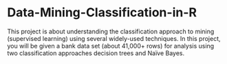 # Data-Mining-Classification-in-R
This project is about understanding the classification approach to mining (supervised learning) using several widely-used techniques. In this project, you will be given a bank data set (about 41,000+ rows) for analysis using two classification approaches decision trees and Naïve Bayes.
